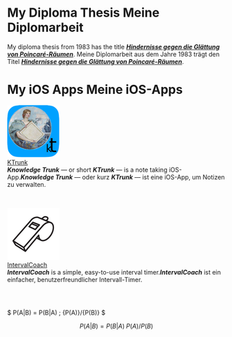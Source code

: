 <h1>
  <span class="en">My Diploma Thesis</span>
  <span class="de">Meine Diplomarbeit</span>
</h1>
<p>
  <span class="en">My diploma thesis from 1983 has the title <b><i><a href="Diplomarbeit/Diplomarbeit.pdf">Hindernisse gegen die Glättung von Poincaré-Räumen</a></i></b>.</span>
  <span class="de">Meine Diplomarbeit aus dem Jahre 1983 trägt den Titel <b><i><a href="Diplomarbeit/Diplomarbeit.pdf">Hindernisse gegen die Glättung von Poincaré-Räumen</a></i></b>.</span>
</p>

<h1>
  <span class="en">My iOS Apps</span>
  <span class="de">Meine iOS-Apps</span>
</h1>

<div class="logoRow">
  <div class="logoColumn logoColumnLeft">
    <a href="KTrunk/index.html"><img src="KTrunk/logo120.png"></a>
  </div>
  <div class="logoColumn logoColumnRight">
    <div class="vCentered">
      <div class="logoTitle"><a href="KTrunk/index.html">KTrunk</a></div>
      <div class="logoDescription"><span class="en"><b><i>Knowledge Trunk</i></b> — or short <b><i>KTrunk</i></b> — is a note taking iOS-App.</span><span class="de"><b><i>Knowledge Trunk</i></b> — oder kurz <b><i>KTrunk</i></b> — ist eine iOS-App, um Notizen zu verwalten.</span></div>
    </div>
  </div>
</div>
<p>&nbsp;</p>
<div class="logoRow">
  <div class="logoColumn logoColumnLeft">
    <a href="IntervalCoach/index.html"><img src="IntervalCoach/logo120.png"></a>
  </div>
  <div class="logoColumn logoColumnRight">
    <div class="vCentered">
      <div class="logoTitle"><a href="IntervalCoach/index.html">IntervalCoach</a></div>
      <div class="logoDescription"><span class="en"><b><i>IntervalCoach</i></b> is a simple, easy-to-use interval timer.</span><span class="de"><b><i>IntervalCoach</i></b> ist ein einfacher, benutzerfreundlicher Intervall-Timer.</span></div>
    </div>
  </div>
</div>

<h3>&nbsp;</h3>


$ P(A|B) = P(B|A) \; {P(A)}/{P(B)} $

$$P(A|B) = P(B|A) \; {P(A)}/{P(B)}$$


